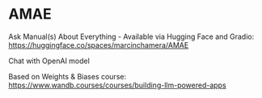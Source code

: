 # AMAE
Ask Manual(s) About Everything - Available via Hugging Face and Gradio: https://huggingface.co/spaces/marcinchamera/AMAE  

Chat with OpenAI model

Based on Weights & Biases course: https://www.wandb.courses/courses/building-llm-powered-apps

